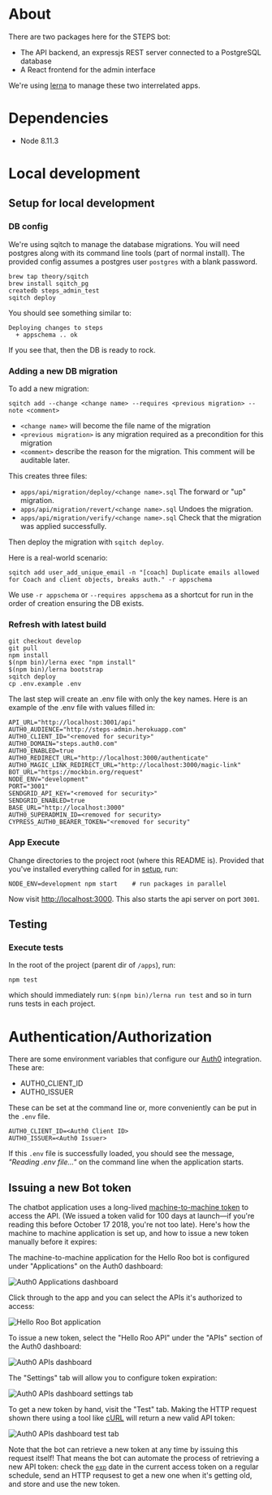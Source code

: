 # About

There are two packages here for the STEPS bot:

* The API backend, an expressjs REST server connected to a PostgreSQL database
* A React frontend for the admin interface

We're using [lerna](https://lernajs.io/) to manage these two interrelated apps.

# Dependencies

* Node 8.11.3

# Local development

## Setup for local development

### DB config

We're using sqitch to manage the database migrations.
You will need postgres along with its command line tools (part of normal install).
The provided config assumes a postgres user `postgres` with a blank password.

```
brew tap theory/sqitch
brew install sqitch_pg
createdb steps_admin_test
sqitch deploy
```

You should see something similar to:

```
Deploying changes to steps
  + appschema .. ok
```

If you see that, then the DB is ready to rock.

### Adding a new DB migration

To add a new migration:

```
sqitch add --change <change name> --requires <previous migration> --note <comment>
```

- `<change name>` will become the file name of the migration
- `<previous migration>` is any migration required as a precondition for this migration
- `<comment>` describe the reason for the migration. This comment will be auditable later.

This creates three files:

- `apps/api/migration/deploy/<change name>.sql` The forward or "up" migration.
- `apps/api/migration/revert/<change name>.sql` Undoes the migration.
- `apps/api/migration/verify/<change name>.sql` Check that the migration was applied successfully.

Then deploy the migration with `sqitch deploy`.

Here is a real-world scenario:

```
sqitch add user_add_unique_email -n "[coach] Duplicate emails allowed for Coach and client objects, breaks auth." -r appschema
```

We use `-r appschema` or `--requires appschema` as a shortcut for run in the order of creation ensuring the DB exists.

### Refresh with latest build

```
git checkout develop
git pull
npm install
$(npm bin)/lerna exec "npm install"
$(npm bin)/lerna bootstrap
sqitch deploy
cp .env.example .env 
```

The last step will create an .env file with only the key names. Here is an example of the .env file with values filled in:

```
API_URL="http://localhost:3001/api"
AUTH0_AUDIENCE="http://steps-admin.herokuapp.com"
AUTH0_CLIENT_ID="<removed for security>"
AUTH0_DOMAIN="steps.auth0.com"
AUTH0_ENABLED=true
AUTH0_REDIRECT_URL="http://localhost:3000/authenticate"
AUTH0_MAGIC_LINK_REDIRECT_URL="http://localhost:3000/magic-link"
BOT_URL="https://mockbin.org/request"
NODE_ENV="development"
PORT="3001"
SENDGRID_API_KEY="<removed for security>"
SENDGRID_ENABLED=true
BASE_URL="http://localhost:3000"
AUTH0_SUPERADMIN_ID=<removed for security>
CYPRESS_AUTH0_BEARER_TOKEN="<removed for security"
```

### App Execute
Change directories to the project root (where this README is).
Provided that you've installed everything called for in [setup](#setup), run:

```
NODE_ENV=development npm start    # run packages in parallel
```

Now visit <http://localhost:3000>. This also starts the api server on port `3001`. 

## Testing

### Execute tests

In the root of the project (parent dir of `/apps`), run:

```
npm test
```

which should immediately run:
`$(npm bin)/lerna run test` and so in turn runs tests in each project.

# Authentication/Authorization

There are some environment variables that configure our [Auth0](https://auth0.com/)
integration. These are:

* AUTH0_CLIENT_ID
* AUTH0_ISSUER

These can be set at the command line or, more conveniently can be put in the
`.env` file.

```
AUTH0_CLIENT_ID=<Auth0 Client ID>
AUTH0_ISSUER=<Auth0 Issuer>
```

If this `.env` file is successfully loaded, you should see the message,
_"Reading .env file..."_ on the command line when the application starts.

## Issuing a new Bot token

The chatbot application uses a long-lived [machine-to-machine token](https://auth0.com/blog/using-m2m-authorization/)
to access the API. (We issued a token valid for 100 days at launch—if you're reading this before October 17 2018, you're not too late). Here's how the machine to machine application is set up, and how to issue a new token manually before it expires:

The machine-to-machine application for the Hello Roo bot is configured under "Applications" on the Auth0 dashboard:

![Auth0 Applications dashboard](docs/applications-dashboard.png?raw=true "Auth0 Applications dashboard")

Click through to the app and you can select the APIs it's authorized to access:

![Hello Roo Bot application](docs/bot-application.png?raw=true "Hello Roo Bot application")

To issue a new token, select the "Hello Roo API" under the "APIs" section of the Auth0 dashboard:

![Auth0 APIs dashboard](docs/api-dashboard.png?raw=true "API dashboard")

The "Settings" tab will allow you to configure token expiration:

![Auth0 APIs dashboard settings tab](docs/settings-tab.png?raw=true "Auth0 APIs dashboard settings tab")

To get a new token by hand, visit the "Test" tab. Making the HTTP request shown there using a tool like [cURL](https://curl.haxx.se/) will return a new valid API token:

![Auth0 APIs dashboard test tab](docs/test-tab.png?raw=true "Auth0 APIs dashboard test tab")

Note that the bot can retrieve a new token at any time by issuing this request itself! That means the bot can automate the process of retrieving a new API token: check the [`exp`](https://auth0.com/docs/tokens/access-token) date in the current access token on a regular schedule, send an HTTP requsest to get a new one when it's getting old, and store and use the new token.

